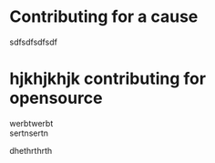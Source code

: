 
<div>
  <h1>
    Contributing for a cause</h1>
  </h1>
  </div>
<div>sdfsdfsdfsdf
  <h1>hjkhjkhjk
    contributing for opensource</h1>
  </h1>werbtwerbt
  </div>sertnsertn

dhethrthrth
